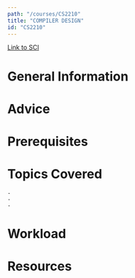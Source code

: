 ```yaml
---
path: "/courses/CS2210"
title: "COMPILER DESIGN"
id: "CS2210"
---
```

[Link to SCI]("http://courses.sci.pitt.edu/courses/courses/view/CS-2210")

# General Information

# Advice


# Prerequisites
<!-- PREREQ_REPLACEMENT (Do not remove) -->

<!-- END PREREQ_REPLACEMENT (Do not remove) -->
# Topics Covered
	- 
	-
	-
# Workload

<!-- TESTIMONIALS
# Testimonials
This gets replaced with Gatsby, its
data comes from Google Sheets for easier
editing!
-->

# Resources
